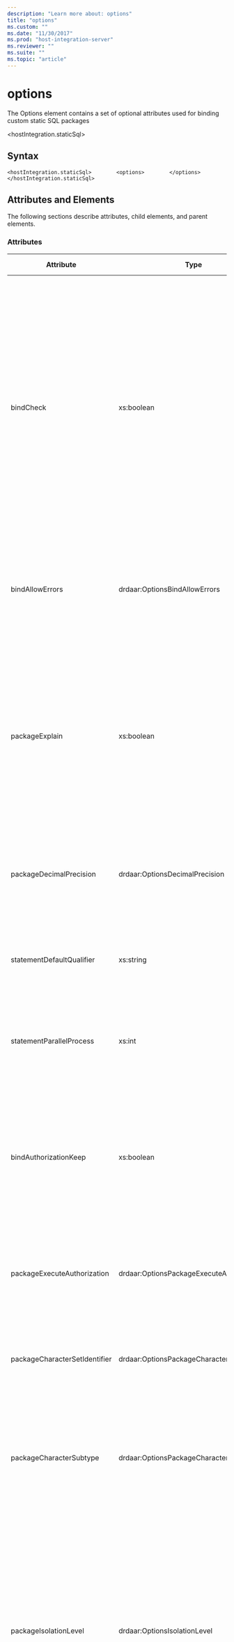 ```yaml
---
description: "Learn more about: options"
title: "options"
ms.custom: ""
ms.date: "11/30/2017"
ms.prod: "host-integration-server"
ms.reviewer: ""
ms.suite: ""
ms.topic: "article"
---
```

# options
The Options element contains a set of optional attributes used for binding custom static SQL packages  
  
 \<hostIntegration.staticSql>  
  
## Syntax  
  
```  
<hostIntegration.staticSql>        <options>        </options></hostIntegration.staticSql>  
```  
  
## Attributes and Elements  
 The following sections describe attributes, child elements, and parent elements.  
  
### Attributes  
  
|Attribute|Type|Description|Required|Default Value|  
|---------------|----------|-----------------|--------------|-------------------|  
|bindCheck|xs:boolean|Bind Existence Checking (BNDCHKEXS) String controls whether the relational database (RDB) treats the absence of a named RDB object (table, view, and so on) on an SQL statement or the requester not being authorized to a named RDB object as an error. If the RDB treats the absence or the lack of authorization to a named RDB object as an error and the BGNBND command is being executed, then the package may or may not be created depending on the value specified for the Bind Package Creation Control (BNDCRTCTL) parameter. If the RDB treats the absence or the lack of authorization to a named RDB object as an error and the REBIND command is being executed, then the package is not rebound.|false|n/a|  
|bindAllowErrors|drdaar:OptionsBindAllowErrors|Bind Package Creation Control (BNDCRTCTL) String specifies the conditions that govern creating a package with the bind process. This parameter does not apply if the BGNBND command does not successfully initiate the bind process. Valid values are|false|n/a|  
|packageExplain|xs:boolean|Bind Explain Option (BNDEXPOPT) String controls whether the target SQLAM causes the target relational database (RDB) to produce explanatory information for all static and dynamic explainable SQL statements in the package. An explainable SQL statement is any statement that begins with SELECT, INSERT, UPDATE, or DELETE. Explanatory information that the target RDB creates is produced and stored in the normal target RDB manner. The explanatory information is not returned to the source SQLAM during the bind or rebind process.|false|n/a|  
|packageDecimalPrecision|drdaar:OptionsDecimalPrecision|Decimal Precision (DECPRC) specifies the decimal precision used during decimal arithmetic processing at the target database. The decimal arithmetic rules that apply depend on the precision in effect. Valid values are|false|n/a|  
|statementDefaultQualifier|xs:string|Default RDB Collection Identifier (DFTRDBCOL) specifies the relational database (RDB) collection identifier that the target RDB uses to complete the RDB object names if necessary for the SQL statements bound into the RDB package.|false|n/a|  
|statementParallelProcess|xs:int|Degree of I/O Parallelism (DGRIOPRL) Binary Integer Number allows an application server to determine if I/O parallel processing is in effect for static SQL queries bound in a package.|false|n/a|  
|bindAuthorizationKeep|xs:boolean|Package Authorization Option (PKGATHOPT) String specifies whether the existing package authorizations are maintained or revoked when a package is being replaced. This parameter only has meaning when PKGRPLOPT(PKGRPLALW) is specified on the BGNBND command and a package currently exists with the same package and version name as that specified by the PKGNAMCT and VRSNAM parameters.|false|n/a|  
|packageExecuteAuthorization|drdaar:OptionsPackageExecuteAuthorization|The Package Authorization Rules (PKGATHRUL) Binary Integer Number specifies which authorization identifier to use when dynamic SQL in a package is executed. Valid values are|false|n/a|  
|packageCharacterSetIdentifier|drdaar:OptionsPackageCharacterSetIdentifier|Package Default CCSIDs for a Column (PKGDFTCC) Collection Object specifies the default CCSIDs used if a character or graphic column is defined by an SQL CREATE or ALTER table statement without having an explicit CCSID specified for the column. Valid values are|false|n/a|  
|packageCharacterSubtype|drdaar:OptionsPackageCharacterSubtype|Package Default Character Subtype (PKGDFTCST) String e specifies the default SQL character subtype used if a character column is defined by an SQL CREATE or ALTER table statement without an explicit subtype being specified. Valid values are|false|n/a|  
|packageIsolationLevel|drdaar:OptionsIsolationLevel|Package Isolation Level (PKGISOLVL) string specifies the isolation level used when SQL statements in the package are executed unless some target relational database runtime mechanism overrides them. This parameter does not affect the isolation level used during the package bind process. When the package is created, the target RDB is allowed to promote the specified isolation level to a level that provides more protection. In this respect, the package isolation levels are listed below with the isolation level that provides the most protection listed first and the isolation level that provides the least protection listed last. Valid values are|false|n/a|  
|packageOwnerIdentifier|xs:string|Package Owner Identifier (PKGOWNID) specifies the end-user name (identifier) of the user that is the owner of the package. The target SQLAM is responsible to any authentication and/or verification of the end-user name which the DDM architecture does not define. The owner of the package is the end-user name (identifier) the target RDB uses for validation of authority to perform the functions represented by the SQL statements being bound or rebound into the package. The default is the end-user name (identifier) of the requester that initiated the bind process.|false|n/a|  
|bindReplace|xs:boolean|Package Replacement Option (PKGRPLOPT) String specifies whether the current bind process should replace an existing package.|false|n/a|  
|bindReplaceVersion|xs:string|Replaced Package Version Name (PKGRPLVRS) specifies the version name of the package being replaced by the package that the BGNBND command is binding.|false|n/a|  
|statementPrepareKeep|drdaar:OptionsStatementPrepareKeep|Prepared Statement Keep (PRPSTTKP) specifies when prepared statements are released by a target RDB. The prepared statement is typically released when the work associated with it is committed or rolled back. If this option is not specified, prepared statements are released when the work associated with it is committed or rolled back. Valid values are|false|n/a|  
|statementQueryProtocol|drdaar:OptionsStatementQueryProtocol|Query Block Protocol Control (QRYBLKCTL) String controls the type of query block protocol used when a query is opened. When the parameter is specified in the OPNQRY command, it controls the query protocol used for the specific query being opened. When the parameter is specified in the BGNBND command, it controls the query protocols all queries in the package use unless the OPNQRY command overrides it. Valid values are|false|n/a|  
|relationalDatabaseName|xs:string|Relational Database Name (RDBNAM) specifies the name of a relational database (RDB) of the server. A server can have more than one RDB. The RDBNAM syntax is not validated. DB2 for z/OS accepts a 16 byte string (catalog is also known as a location). DB2 for IBM i accepts an 18 byte string (catalog is also known as relational database). DB2 for LUW accepts an 8 byte string (catalog is also known as database).|false|n/a|  
|statementLockRelease|drdaar:OptionsStatementLockRelease|RDB Release Option (RDBRLSOPT) String specifies when the RDB releases the package execution resources and the associated serialization or sharing locks. The RDB allocates a set of resources for executing package SQL statements or for executing a specific package SQL statement. These resources include, but are not limited to, the physical files containing RDB objects (such as a table) and the serialization or sharing intent locking on the physical files. Valid values are|false|n/a|  
|statementDateFormat|drdaar:OptionsStatementDateFormat|Statement Date Format (STTDATFMT) String specifies the date format used in the SQL statements. The ISODATFMT and JISDATFMT specify a common date format. They are kept separate for reporting purposes and to keep the encoding consistent with the statement time format (STTTIMFMT) which is different. Valid values are|false|n/a|  
|statementDecimalDelimiter|drdaar:OptionsStatementDecimalDelimiter|Statement String Delimiter (STTSTRDEL) specifies which separate characters delimit character strings and delimited SQL identifiers in SQL statements. Valid values are|false|n/a|  
|statementStringDelimiter|drdaar:OptionsStatementStringDelimiter|Statement String Delimiter (STTSTRDEL) specifies which separate characters delimit character strings and delimited SQL identifiers in SQL statements. Valid values are|false|n/a|  
|statementTimeFormat|drdaar:OptionsStatementTimeFormat|The Statement Time Format (STTTIMFMT) String specifies the time format used in the SQL statements. The ISOTIMFMT and EURTIMFMT specify a common time format. They are kept separate for reporting purposes and to keep the encoding consistent with the statement date format (STTDATFMT) which is different. Valid values are|false|n/a|  
  
### Child Elements  
 None  
  
### Parent Elements  
  
|Element|Description|  
|-------------|-----------------|  
||TBD|
